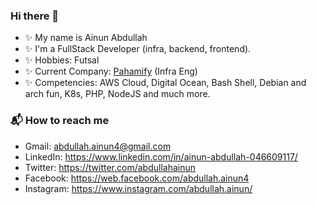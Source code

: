 ### Hi there 👋

<!--
**abdullahainun/abdullahainun** is a ✨ _special_ ✨ repository because its `README.md` (this file) appears on your GitHub profile.

Here are some ideas to get you started:
-->
- ✨ My name is Ainun Abdullah
- ✨ I'm a FullStack Developer (infra, backend, frontend).
- ✨ Hobbies: Futsal
- ✨ Current Company: [Pahamify](https://pahamify.com/) (Infra Eng)
- ✨ Competencies: AWS Cloud, Digital Ocean, Bash Shell, Debian and arch fun, K8s, PHP, NodeJS and much more.

<!-- 
### 🌱 My latest projects
- Amazon EKS
- Amazon ecs fargate
- Explore K6.io -->

### 📬 How to reach me
- Gmail: abdullah.ainun4@gmail.com
- LinkedIn: https://www.linkedin.com/in/ainun-abdullah-046609117/
- Twitter: https://twitter.com/abdullahainun
- Facebook: https://web.facebook.com/abdullah.ainun4
- Instagram: https://www.instagram.com/abdullah.ainun/